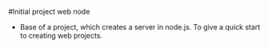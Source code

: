 #Initial project web node

- Base of a project, which creates a server in node.js.
To give a quick start to creating web projects.
